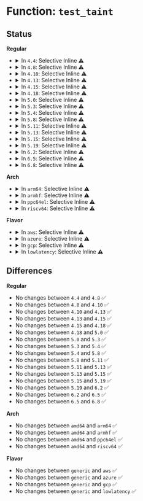 # Function: <code>test_taint</code>

## Status
<b>Regular</b>
<ul>
<li>
<details>
<summary>In <code>4.4</code>: Selective Inline ⚠️</summary>

```c
int test_taint(unsigned int flag);
```

**Collision:** Unique Global

**Inline:** Selective

**Transformation:** False

**Instances:**

```
In kernel/panic.c (ffffffff81080be0)
Location: kernel/panic.c:288
Inline: True
Inline callers:
  - kernel/panic.c:panic
Direct callers:
  - kernel/module.c:layout_and_allocate
  - kernel/hung_task.c:watchdog
```
**Symbols:**

```
ffffffff81080be0-ffffffff81080bf7: test_taint (STB_GLOBAL)
```
</details>
</li>
<li>
<details>
<summary>In <code>4.8</code>: Selective Inline ⚠️</summary>

```c
int test_taint(unsigned int flag);
```

**Collision:** Unique Global

**Inline:** Selective

**Transformation:** False

**Instances:**

```
In kernel/panic.c (ffffffff8119e703)
Location: kernel/panic.c:337
Inline: True
Inline callers:
  - kernel/panic.c:panic
Direct callers:
  - kernel/module.c:load_module
  - kernel/module.c:load_module
  - kernel/module.c:layout_and_allocate
  - kernel/module.c:layout_and_allocate
  - kernel/hung_task.c:watchdog
```
**Symbols:**

```
ffffffff81082b00-ffffffff81082b1a: test_taint (STB_GLOBAL)
```
</details>
</li>
<li>
<details>
<summary>In <code>4.10</code>: Selective Inline ⚠️</summary>

```c
int test_taint(unsigned int flag);
```

**Collision:** Unique Global

**Inline:** Selective

**Transformation:** False

**Instances:**

```
In kernel/panic.c (ffffffff811ae12f)
Location: kernel/panic.c:367
Inline: True
Inline callers:
  - kernel/panic.c:panic
Direct callers:
  - kernel/module.c:load_module
  - kernel/module.c:load_module
  - kernel/module.c:layout_and_allocate
  - kernel/module.c:layout_and_allocate
  - kernel/hung_task.c:watchdog
```
**Symbols:**

```
ffffffff81087560-ffffffff8108757a: test_taint (STB_GLOBAL)
```
</details>
</li>
<li>
<details>
<summary>In <code>4.13</code>: Selective Inline ⚠️</summary>

```c
int test_taint(unsigned int flag);
```

**Collision:** Unique Global

**Inline:** Selective

**Transformation:** False

**Instances:**

```
In kernel/panic.c (ffffffff8108485e)
Location: kernel/panic.c:369
Inline: True
Inline callers:
  - kernel/panic.c:panic
Direct callers:
  - kernel/module.c:load_module
  - kernel/module.c:load_module
  - kernel/module.c:layout_and_allocate
  - kernel/module.c:layout_and_allocate
  - kernel/hung_task.c:watchdog
```
**Symbols:**

```
ffffffff81084300-ffffffff8108431a: test_taint (STB_GLOBAL)
```
</details>
</li>
<li>
<details>
<summary>In <code>4.15</code>: Selective Inline ⚠️</summary>

```c
int test_taint(unsigned int flag);
```

**Collision:** Unique Global

**Inline:** Selective

**Transformation:** False

**Instances:**

```
In kernel/panic.c (ffffffff8108b317)
Location: kernel/panic.c:374
Inline: True
Inline callers:
  - kernel/panic.c:panic
Direct callers:
  - kernel/module.c:load_module
  - kernel/module.c:load_module
  - kernel/module.c:layout_and_allocate
  - kernel/module.c:layout_and_allocate
  - kernel/hung_task.c:watchdog
```
**Symbols:**

```
ffffffff8108ac00-ffffffff8108ac1a: test_taint (STB_GLOBAL)
```
</details>
</li>
<li>
<details>
<summary>In <code>4.18</code>: Selective Inline ⚠️</summary>

```c
int test_taint(unsigned int flag);
```

**Collision:** Unique Global

**Inline:** Selective

**Transformation:** False

**Instances:**

```
In kernel/panic.c (ffffffff8108ea97)
Location: kernel/panic.c:363
Inline: True
Inline callers:
  - kernel/panic.c:panic
Direct callers:
  - kernel/module.c:load_module
  - kernel/module.c:load_module
  - kernel/module.c:layout_and_allocate
  - kernel/module.c:layout_and_allocate
  - kernel/hung_task.c:watchdog
```
**Symbols:**

```
ffffffff8108e470-ffffffff8108e48a: test_taint (STB_GLOBAL)
```
</details>
</li>
<li>
<details>
<summary>In <code>5.0</code>: Selective Inline ⚠️</summary>

```c
int test_taint(unsigned int flag);
```

**Collision:** Unique Global

**Inline:** Selective

**Transformation:** False

**Instances:**

```
In kernel/panic.c (ffffffff81096df1)
Location: kernel/panic.c:398
Inline: True
Inline callers:
  - kernel/panic.c:panic
Direct callers:
  - kernel/module.c:load_module
  - kernel/module.c:load_module
  - kernel/module.c:layout_and_allocate
  - kernel/module.c:layout_and_allocate
  - kernel/hung_task.c:watchdog
```
**Symbols:**

```
ffffffff81096700-ffffffff8109671a: test_taint (STB_GLOBAL)
```
</details>
</li>
<li>
<details>
<summary>In <code>5.3</code>: Selective Inline ⚠️</summary>

```c
int test_taint(unsigned int flag);
```

**Collision:** Unique Global

**Inline:** Selective

**Transformation:** False

**Instances:**

```
In kernel/panic.c (ffffffff8109b36d)
Location: kernel/panic.c:403
Inline: True
Inline callers:
  - kernel/panic.c:panic
Direct callers:
  - kernel/module.c:load_module
  - kernel/module.c:load_module
  - kernel/module.c:layout_and_allocate
  - kernel/module.c:layout_and_allocate
  - kernel/hung_task.c:watchdog
```
**Symbols:**

```
ffffffff8109ac60-ffffffff8109ac7a: test_taint (STB_GLOBAL)
```
</details>
</li>
<li>
<details>
<summary>In <code>5.4</code>: Selective Inline ⚠️</summary>

```c
int test_taint(unsigned int flag);
```

**Collision:** Unique Global

**Inline:** Selective

**Transformation:** False

**Instances:**

```
In kernel/panic.c (ffffffff810a188d)
Location: kernel/panic.c:412
Inline: True
Inline callers:
  - kernel/panic.c:panic
Direct callers:
  - kernel/module.c:load_module
  - kernel/module.c:load_module
  - kernel/module.c:check_modinfo
  - kernel/module.c:check_modinfo
  - kernel/hung_task.c:watchdog
```
**Symbols:**

```
ffffffff810a1180-ffffffff810a119a: test_taint (STB_GLOBAL)
```
</details>
</li>
<li>
<details>
<summary>In <code>5.8</code>: Selective Inline ⚠️</summary>

```c
int test_taint(unsigned int flag);
```

**Collision:** Unique Global

**Inline:** Selective

**Transformation:** False

**Instances:**

```
In kernel/panic.c (ffffffff810a86a6)
Location: kernel/panic.c:422
Inline: True
Inline callers:
  - kernel/panic.c:panic
Direct callers:
  - kernel/module.c:check_module_license_and_versions
  - kernel/module.c:check_module_license_and_versions
  - kernel/module.c:check_modinfo
  - kernel/module.c:set_license
  - kernel/hung_task.c:check_hung_uninterruptible_tasks
```
**Symbols:**

```
ffffffff810a8080-ffffffff810a809a: test_taint (STB_GLOBAL)
```
</details>
</li>
<li>
<details>
<summary>In <code>5.11</code>: Selective Inline ⚠️</summary>

```c
int test_taint(unsigned int flag);
```

**Collision:** Unique Global

**Inline:** Selective

**Transformation:** False

**Instances:**

```
In kernel/panic.c (ffffffff81bdb25e)
Location: kernel/panic.c:422
Inline: True
Inline callers:
  - kernel/panic.c:panic
Direct callers:
  - kernel/module.c:check_module_license_and_versions
  - kernel/module.c:check_module_license_and_versions
  - kernel/module.c:check_modinfo
  - kernel/module.c:set_license
  - kernel/hung_task.c:check_hung_uninterruptible_tasks
```
**Symbols:**

```
ffffffff810a3dd0-ffffffff810a3dea: test_taint (STB_GLOBAL)
```
</details>
</li>
<li>
<details>
<summary>In <code>5.13</code>: Selective Inline ⚠️</summary>

```c
int test_taint(unsigned int flag);
```

**Collision:** Unique Global

**Inline:** Selective

**Transformation:** False

**Instances:**

```
In kernel/panic.c (ffffffff81bcd350)
Location: kernel/panic.c:422
Inline: True
Inline callers:
  - kernel/panic.c:panic
Direct callers:
  - kernel/module.c:load_module
  - kernel/module.c:load_module
  - kernel/module.c:check_modinfo
  - kernel/module.c:check_modinfo
  - kernel/hung_task.c:check_hung_uninterruptible_tasks
```
**Symbols:**

```
ffffffff810a4a20-ffffffff810a4a3a: test_taint (STB_GLOBAL)
```
</details>
</li>
<li>
<details>
<summary>In <code>5.15</code>: Selective Inline ⚠️</summary>

```c
int test_taint(unsigned int flag);
```

**Collision:** Unique Global

**Inline:** Selective

**Transformation:** False

**Instances:**

```
In kernel/panic.c (ffffffff81ca3b21)
Location: kernel/panic.c:420
Inline: True
Inline callers:
  - kernel/panic.c:panic
Direct callers:
  - kernel/module.c:load_module
  - kernel/module.c:load_module
  - kernel/module.c:check_modinfo
  - kernel/module.c:check_modinfo
  - kernel/hung_task.c:check_hung_uninterruptible_tasks
```
**Symbols:**

```
ffffffff810b6240-ffffffff810b625a: test_taint (STB_GLOBAL)
```
</details>
</li>
<li>
<details>
<summary>In <code>5.19</code>: Selective Inline ⚠️</summary>

```c
int test_taint(unsigned int flag);
```

**Collision:** Unique Global

**Inline:** Selective

**Transformation:** False

**Instances:**

```
In kernel/panic.c (ffffffff81e532f3)
Location: kernel/panic.c:464
Inline: True
Inline callers:
  - kernel/panic.c:panic
Direct callers:
  - kernel/module/main.c:load_module
  - kernel/module/main.c:load_module
  - kernel/module/main.c:check_modinfo
  - kernel/module/main.c:check_modinfo
  - kernel/hung_task.c:check_hung_uninterruptible_tasks
```
**Symbols:**

```
ffffffff810cc720-ffffffff810cc740: test_taint (STB_GLOBAL)
```
</details>
</li>
<li>
<details>
<summary>In <code>6.2</code>: Selective Inline ⚠️</summary>

```c
int test_taint(unsigned int flag);
```

**Collision:** Unique Global

**Inline:** Selective

**Transformation:** False

**Instances:**

```
In kernel/panic.c (ffffffff810ea43f)
Location: kernel/panic.c:515
Inline: True
Inline callers:
  - kernel/panic.c:panic
Direct callers:
  - kernel/module/main.c:load_module
  - kernel/module/main.c:load_module
  - kernel/module/main.c:check_modinfo
  - kernel/module/main.c:check_modinfo
  - kernel/module/main.c:check_modinfo
  - kernel/hung_task.c:check_hung_uninterruptible_tasks
```
**Symbols:**

```
ffffffff810e9ea0-ffffffff810e9ec0: test_taint (STB_GLOBAL)
```
</details>
</li>
<li>
<details>
<summary>In <code>6.5</code>: Selective Inline ⚠️</summary>

```c
int test_taint(unsigned int flag);
```

**Collision:** Unique Global

**Inline:** Selective

**Transformation:** False

**Instances:**

```
In kernel/panic.c (ffffffff810f604c)
Location: kernel/panic.c:515
Inline: True
Inline callers:
  - kernel/panic.c:panic
Direct callers:
  - kernel/module/main.c:module_augment_kernel_taints
  - kernel/module/main.c:module_augment_kernel_taints
  - kernel/module/main.c:module_augment_kernel_taints
  - kernel/module/main.c:module_augment_kernel_taints
  - kernel/module/main.c:module_augment_kernel_taints
  - kernel/hung_task.c:check_hung_uninterruptible_tasks
```
**Symbols:**

```
ffffffff810f5aa0-ffffffff810f5ac0: test_taint (STB_GLOBAL)
```
</details>
</li>
<li>
<details>
<summary>In <code>6.8</code>: Selective Inline ⚠️</summary>

```c
int test_taint(unsigned int flag);
```

**Collision:** Unique Global

**Inline:** Selective

**Transformation:** False

**Instances:**

```
In kernel/panic.c (ffffffff810ff3dc)
Location: kernel/panic.c:519
Inline: True
Inline callers:
  - kernel/panic.c:panic
Direct callers:
  - kernel/module/main.c:module_augment_kernel_taints
  - kernel/module/main.c:module_augment_kernel_taints
  - kernel/module/main.c:module_augment_kernel_taints
  - kernel/module/main.c:module_augment_kernel_taints
  - kernel/module/main.c:module_augment_kernel_taints
  - kernel/hung_task.c:check_hung_uninterruptible_tasks
```
**Symbols:**

```
ffffffff810fee50-ffffffff810fee70: test_taint (STB_GLOBAL)
```
</details>
</li>
</ul>
<b>Arch</b>
<ul>
<li>
<details>
<summary>In <code>arm64</code>: Selective Inline ⚠️</summary>

```c
int test_taint(unsigned int flag);
```

**Collision:** Unique Global

**Inline:** Selective

**Transformation:** False

**Instances:**

```
In kernel/panic.c (ffff8000100f6a94)
Location: kernel/panic.c:412
Inline: True
Inline callers:
  - kernel/panic.c:panic
Direct callers:
  - kernel/module.c:load_module
  - kernel/module.c:load_module
  - kernel/module.c:layout_and_allocate
  - kernel/module.c:layout_and_allocate
  - kernel/hung_task.c:watchdog
```
**Symbols:**

```
ffff8000100f6048-ffff8000100f6094: test_taint (STB_GLOBAL)
```
</details>
</li>
<li>
<details>
<summary>In <code>armhf</code>: Selective Inline ⚠️</summary>

```c
int test_taint(unsigned int flag);
```

**Collision:** Unique Global

**Inline:** Selective

**Transformation:** False

**Instances:**

```
In kernel/panic.c (c0354a7c)
Location: kernel/panic.c:412
Inline: True
Inline callers:
  - kernel/panic.c:panic
Direct callers:
  - kernel/module.c:load_module
  - kernel/module.c:load_module
  - kernel/module.c:layout_and_allocate
  - kernel/module.c:layout_and_allocate
  - kernel/hung_task.c:watchdog
```
**Symbols:**

```
c03542dc-c035431c: test_taint (STB_GLOBAL)
```
</details>
</li>
<li>
<details>
<summary>In <code>ppc64el</code>: Selective Inline ⚠️</summary>

```c
int test_taint(unsigned int flag);
```

**Collision:** Unique Global

**Inline:** Selective

**Transformation:** False

**Instances:**

```
In kernel/panic.c (c00000000013c904)
Location: kernel/panic.c:412
Inline: True
Inline callers:
  - kernel/panic.c:panic
Direct callers:
  - kernel/module.c:load_module
  - kernel/module.c:load_module
  - kernel/module.c:layout_and_allocate
  - kernel/module.c:layout_and_allocate
  - kernel/hung_task.c:watchdog
```
**Symbols:**

```
c00000000013bd90-c00000000013bdcc: test_taint (STB_GLOBAL)
```
</details>
</li>
<li>
<details>
<summary>In <code>riscv64</code>: Selective Inline ⚠️</summary>

```c
int test_taint(unsigned int flag);
```

**Collision:** Unique Global

**Inline:** Selective

**Transformation:** False

**Instances:**

```
In kernel/panic.c (ffffffe0000c2640)
Location: kernel/panic.c:412
Inline: True
Inline callers:
  - kernel/panic.c:panic
Direct callers:
  - kernel/module.c:load_module
  - kernel/module.c:load_module
  - kernel/module.c:layout_and_allocate
  - kernel/module.c:layout_and_allocate
  - kernel/hung_task.c:watchdog
```
**Symbols:**

```
ffffffe0000c1e70-ffffffe0000c1eb2: test_taint (STB_GLOBAL)
```
</details>
</li>
</ul>
<b>Flavor</b>
<ul>
<li>
<details>
<summary>In <code>aws</code>: Selective Inline ⚠️</summary>

```c
int test_taint(unsigned int flag);
```

**Collision:** Unique Global

**Inline:** Selective

**Transformation:** False

**Instances:**

```
In kernel/panic.c (ffffffff8109b1ad)
Location: kernel/panic.c:412
Inline: True
Inline callers:
  - kernel/panic.c:panic
Direct callers:
  - kernel/module.c:load_module
  - kernel/module.c:load_module
  - kernel/module.c:check_modinfo
  - kernel/module.c:check_modinfo
  - kernel/hung_task.c:watchdog
```
**Symbols:**

```
ffffffff8109aaa0-ffffffff8109aaba: test_taint (STB_GLOBAL)
```
</details>
</li>
<li>
<details>
<summary>In <code>azure</code>: Selective Inline ⚠️</summary>

```c
int test_taint(unsigned int flag);
```

**Collision:** Unique Global

**Inline:** Selective

**Transformation:** False

**Instances:**

```
In kernel/panic.c (ffffffff81089be7)
Location: kernel/panic.c:412
Inline: True
Inline callers:
  - kernel/panic.c:panic
Direct callers:
  - kernel/module.c:load_module
  - kernel/module.c:load_module
  - kernel/module.c:check_modinfo
  - kernel/module.c:check_modinfo
  - kernel/hung_task.c:watchdog
```
**Symbols:**

```
ffffffff810894e0-ffffffff810894fa: test_taint (STB_GLOBAL)
```
</details>
</li>
<li>
<details>
<summary>In <code>gcp</code>: Selective Inline ⚠️</summary>

```c
int test_taint(unsigned int flag);
```

**Collision:** Unique Global

**Inline:** Selective

**Transformation:** False

**Instances:**

```
In kernel/panic.c (ffffffff8109b15d)
Location: kernel/panic.c:412
Inline: True
Inline callers:
  - kernel/panic.c:panic
Direct callers:
  - kernel/module.c:load_module
  - kernel/module.c:load_module
  - kernel/module.c:check_modinfo
  - kernel/module.c:check_modinfo
  - kernel/hung_task.c:watchdog
```
**Symbols:**

```
ffffffff8109aa50-ffffffff8109aa6a: test_taint (STB_GLOBAL)
```
</details>
</li>
<li>
<details>
<summary>In <code>lowlatency</code>: Selective Inline ⚠️</summary>

```c
int test_taint(unsigned int flag);
```

**Collision:** Unique Global

**Inline:** Selective

**Transformation:** False

**Instances:**

```
In kernel/panic.c (ffffffff810a2dd4)
Location: kernel/panic.c:412
Inline: True
Inline callers:
  - kernel/panic.c:panic
Direct callers:
  - kernel/module.c:load_module
  - kernel/module.c:load_module
  - kernel/module.c:check_modinfo
  - kernel/module.c:check_modinfo
  - kernel/hung_task.c:watchdog
```
**Symbols:**

```
ffffffff810a26d0-ffffffff810a26ea: test_taint (STB_GLOBAL)
```
</details>
</li>
</ul>

## Differences
<b>Regular</b>
<ul>
<li>
No changes between <code>4.4</code> and <code>4.8</code> ✅
</li>
<li>
No changes between <code>4.8</code> and <code>4.10</code> ✅
</li>
<li>
No changes between <code>4.10</code> and <code>4.13</code> ✅
</li>
<li>
No changes between <code>4.13</code> and <code>4.15</code> ✅
</li>
<li>
No changes between <code>4.15</code> and <code>4.18</code> ✅
</li>
<li>
No changes between <code>4.18</code> and <code>5.0</code> ✅
</li>
<li>
No changes between <code>5.0</code> and <code>5.3</code> ✅
</li>
<li>
No changes between <code>5.3</code> and <code>5.4</code> ✅
</li>
<li>
No changes between <code>5.4</code> and <code>5.8</code> ✅
</li>
<li>
No changes between <code>5.8</code> and <code>5.11</code> ✅
</li>
<li>
No changes between <code>5.11</code> and <code>5.13</code> ✅
</li>
<li>
No changes between <code>5.13</code> and <code>5.15</code> ✅
</li>
<li>
No changes between <code>5.15</code> and <code>5.19</code> ✅
</li>
<li>
No changes between <code>5.19</code> and <code>6.2</code> ✅
</li>
<li>
No changes between <code>6.2</code> and <code>6.5</code> ✅
</li>
<li>
No changes between <code>6.5</code> and <code>6.8</code> ✅
</li>
</ul>
<b>Arch</b>
<ul>
<li>
No changes between <code>amd64</code> and <code>arm64</code> ✅
</li>
<li>
No changes between <code>amd64</code> and <code>armhf</code> ✅
</li>
<li>
No changes between <code>amd64</code> and <code>ppc64el</code> ✅
</li>
<li>
No changes between <code>amd64</code> and <code>riscv64</code> ✅
</li>
</ul>
<b>Flavor</b>
<ul>
<li>
No changes between <code>generic</code> and <code>aws</code> ✅
</li>
<li>
No changes between <code>generic</code> and <code>azure</code> ✅
</li>
<li>
No changes between <code>generic</code> and <code>gcp</code> ✅
</li>
<li>
No changes between <code>generic</code> and <code>lowlatency</code> ✅
</li>
</ul>
